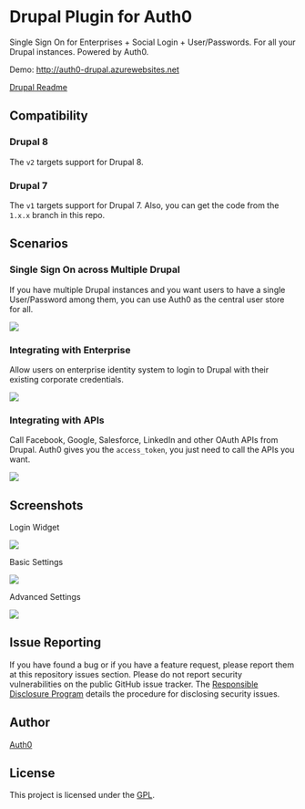 Drupal Plugin for Auth0
====

Single Sign On for Enterprises + Social Login + User/Passwords. For all 
your Drupal instances. Powered by Auth0.

Demo: <http://auth0-drupal.azurewebsites.net>

[Drupal Readme](https://github.com/auth0/auth0-drupal/blob/master/README.txt)

## Compatibility

### Drupal 8

The `v2` targets support for Drupal 8.

### Drupal 7

The `v1` targets support for Drupal 7. Also, you can get the code from 
the `1.x.x` branch in this repo.

## Scenarios

### Single Sign On across Multiple Drupal

If you have multiple Drupal instances and you want users to have a 
single User/Password among them, you can use Auth0 as the central user 
store for all.

![](https://docs.google.com/drawings/d/1O-TMkAaEL1ibLs2gqHVjcLVGRnAERB5wlWGaNPLDgiQ/pub?w=865&amp;h=841)

### Integrating with Enterprise

Allow users on enterprise identity system to login to Drupal with their 
existing corporate credentials.

![](https://docs.google.com/drawings/d/1X2DwwR0TF5TYk5opSoLfEVe5FyHRMBOKEvWQGDOTVfo/pub?w=1006&amp;h=702)

### Integrating with APIs

Call Facebook, Google, Salesforce, LinkedIn and other OAuth APIs from 
Drupal. Auth0 gives you the `access_token`, you just need to call the 
APIs you want.

![](https://docs.google.com/drawings/d/1tXgoEiBaPNb49IgMwA82gOwKVCBTDdGOrQ9mF8cH4bs/pub?w=888&amp;h=785)

## Screenshots

Login Widget

![](https://cloudup.com/cSdXE0fJfgt+)

Basic Settings

![](https://cloudup.com/coahi7q-9tV+)

Advanced Settings 

![](https://cloudup.com/csJdSV841Lh+)


## Issue Reporting

If you have found a bug or if you have a feature request, please report 
them at this repository issues section. Please do not report security 
vulnerabilities on the public GitHub issue tracker. 
The [Responsible Disclosure Program](https://auth0.com/whitehat) details 
the procedure for disclosing security issues.

## Author

[Auth0](auth0.com)

## License

This project is licensed under the [GPL](http://www.gnu.org/licenses/gpl.html).
